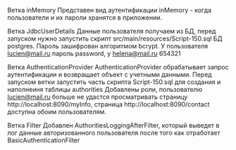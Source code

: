 
Ветка inMemory 
Представен вид аутентификации inMemory - когда пользователи и их пароли хранятся в приложении.

Ветка JdbcUserDetails 
Данные пользователя получаем из БД, перед запуском нужно запустить скрипт src/main/resources/Script-150.sql БД postgres. Пароль зашифрован aлгоритмом bcrypt.
У пользователя lucien@mail.ru пароль password, y helena@mail.ru 654321

Ветка AuthenticationProvider 
AuthenticationProvider обрабатывает запрос аутентификации и возвращает объект с учетными данными.
Перед запуском ветки запустить часть скрипта Script-150.sql для создания и наполнеиня таблицы authorities
Добавлены роли, пользователю lucien@mail.ru больше не удастся просматривать страницу http://localhost:8090/myInfo, 
страница http://localhost:8090/contact доступна обоим пользователям.

Ветка Filter 
Добавлен AuthoritiesLoggingAfterFilter, который выведет в лог данные авторизованного пользователя после того как отработает BasicAuthenticationFilter